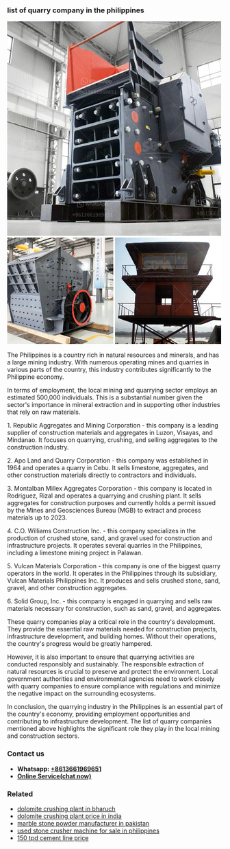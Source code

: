 <h3>list of quarry company in the philippines</h3><img src='1706766890.jpg' alt=''><p>The Philippines is a country rich in natural resources and minerals, and has a large mining industry. With numerous operating mines and quarries in various parts of the country, this industry contributes significantly to the Philippine economy.</p><p>In terms of employment, the local mining and quarrying sector employs an estimated 500,000 individuals. This is a substantial number given the sector's importance in mineral extraction and in supporting other industries that rely on raw materials.</p><p>1. Republic Aggregates and Mining Corporation - this company is a leading supplier of construction materials and aggregates in Luzon, Visayas, and Mindanao. It focuses on quarrying, crushing, and selling aggregates to the construction industry.</p><p>2. Apo Land and Quarry Corporation - this company was established in 1964 and operates a quarry in Cebu. It sells limestone, aggregates, and other construction materials directly to contractors and individuals.</p><p>3. Montalban Millex Aggregates Corporation - this company is located in Rodriguez, Rizal and operates a quarrying and crushing plant. It sells aggregates for construction purposes and currently holds a permit issued by the Mines and Geosciences Bureau (MGB) to extract and process materials up to 2023.</p><p>4. C.O. Williams Construction Inc. - this company specializes in the production of crushed stone, sand, and gravel used for construction and infrastructure projects. It operates several quarries in the Philippines, including a limestone mining project in Palawan.</p><p>5. Vulcan Materials Corporation - this company is one of the biggest quarry operators in the world. It operates in the Philippines through its subsidiary, Vulcan Materials Philippines Inc. It produces and sells crushed stone, sand, gravel, and other construction aggregates.</p><p>6. Solid Group, Inc. - this company is engaged in quarrying and sells raw materials necessary for construction, such as sand, gravel, and aggregates.</p><p>These quarry companies play a critical role in the country's development. They provide the essential raw materials needed for construction projects, infrastructure development, and building homes. Without their operations, the country's progress would be greatly hampered.</p><p>However, it is also important to ensure that quarrying activities are conducted responsibly and sustainably. The responsible extraction of natural resources is crucial to preserve and protect the environment. Local government authorities and environmental agencies need to work closely with quarry companies to ensure compliance with regulations and minimize the negative impact on the surrounding ecosystems.</p><p>In conclusion, the quarrying industry in the Philippines is an essential part of the country's economy, providing employment opportunities and contributing to infrastructure development. The list of quarry companies mentioned above highlights the significant role they play in the local mining and construction sectors.</p><h3>Contact us</h3><ul><li><strong>Whatsapp:&nbsp;<a href="https://wa.me/8613661969651">+8613661969651</a></strong></li><li><a href="https://swt.shibang-china.com/?git&amp;zhl&amp;list of quarry company in the philippines"><strong>Online Service(chat now)</strong></a></li></ul><h3>Related</h3><ul><li><a href='dolomite crushing plant in bharuch.md'>dolomite crushing plant in bharuch</a></li><li><a href='dolomite crushing plant price in india.md'>dolomite crushing plant price in india</a></li><li><a href='marble stone powder manufacturer in pakistan.md'>marble stone powder manufacturer in pakistan</a></li><li><a href='used stone crusher machine for sale in philippines.md'>used stone crusher machine for sale in philippines</a></li><li><a href='150 tpd cement line price.md'>150 tpd cement line price</a></li></ul>